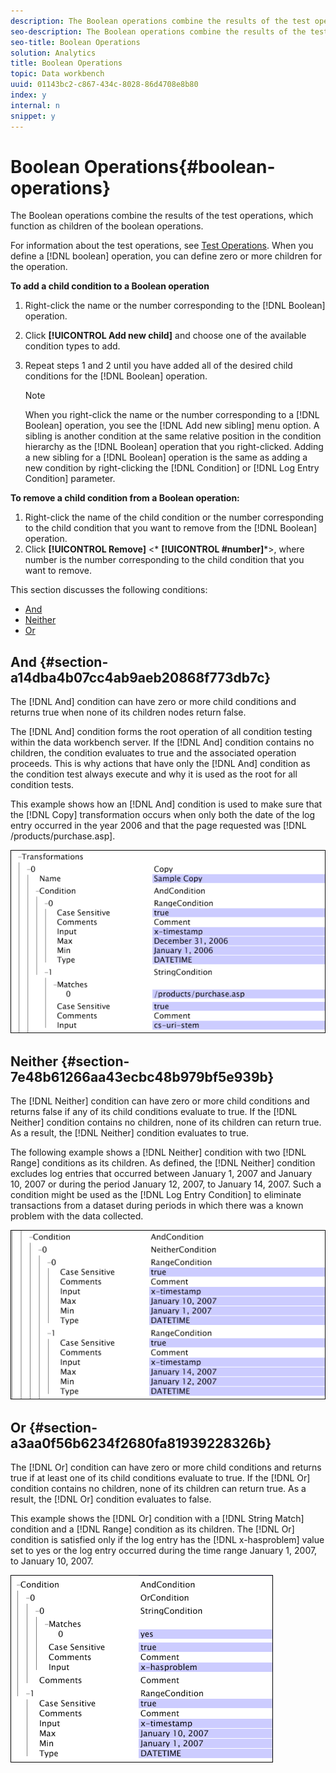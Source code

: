 ```yaml
---
description: The Boolean operations combine the results of the test operations, which function as children of the boolean operations.
seo-description: The Boolean operations combine the results of the test operations, which function as children of the boolean operations.
seo-title: Boolean Operations
solution: Analytics
title: Boolean Operations
topic: Data workbench
uuid: 01143bc2-c867-434c-8028-86d4708e8b80
index: y
internal: n
snippet: y
---
```


# Boolean Operations{#boolean-operations}

The Boolean operations combine the results of the test operations, which function as children of the boolean operations.

 For information about the test operations, see [Test Operations](../../../../home/c-dataset-const-proc/c-conditions/c-test-ops/c-test-ops.md#concept-c4bf6cb9e7a94cc7ac49ca9b0b1a2144). When you define a [!DNL boolean] operation, you can define zero or more children for the operation.

**To add a child condition to a Boolean operation**

1. Right-click the name or the number corresponding to the [!DNL Boolean] operation. 
1. Click **[!UICONTROL Add new child]** and choose one of the available condition types to add. 
1. Repeat steps 1 and 2 until you have added all of the desired child conditions for the [!DNL Boolean] operation.

   >[!NOTE]
   >
   >When you right-click the name or the number corresponding to a [!DNL Boolean] operation, you see the [!DNL Add new sibling] menu option. A sibling is another condition at the same relative position in the condition hierarchy as the [!DNL Boolean] operation that you right-clicked. Adding a new sibling for a [!DNL Boolean] operation is the same as adding a new condition by right-clicking the [!DNL Condition] or [!DNL Log Entry Condition] parameter.

**To remove a child condition from a Boolean operation:**

1. Right-click the name of the child condition or the number corresponding to the child condition that you want to remove from the [!DNL Boolean] operation. 
1. Click **[!UICONTROL Remove]** <* **[!UICONTROL #number]***>, where number is the number corresponding to the child condition that you want to remove.

This section discusses the following conditions:

* [And](../../../../home/c-dataset-const-proc/c-conditions/c-test-ops/c-boolean-ops.md#section-a14dba4b07cc4ab9aeb20868f773db7c) 
* [Neither](../../../../home/c-dataset-const-proc/c-conditions/c-test-ops/c-boolean-ops.md#section-7e48b61266aa43ecbc48b979bf5e939b) 
* [Or](../../../../home/c-dataset-const-proc/c-conditions/c-test-ops/c-boolean-ops.md#section-a3aa0f56b6234f2680fa81939228326b)

## And {#section-a14dba4b07cc4ab9aeb20868f773db7c}

The [!DNL And] condition can have zero or more child conditions and returns true when none of its children nodes return false.

The [!DNL And] condition forms the root operation of all condition testing within the data workbench server. If the [!DNL And] condition contains no children, the condition evaluates to true and the associated operation proceeds. This is why actions that have only the [!DNL And] condition as the condition test always execute and why it is used as the root for all condition tests.

This example shows how an [!DNL And] condition is used to make sure that the [!DNL Copy] transformation occurs when only both the date of the log entry occurred in the year 2006 and that the page requested was [!DNL /products/purchase.asp].

![](assets/cfg_Condition_AndCondition.png)

## Neither {#section-7e48b61266aa43ecbc48b979bf5e939b}

The [!DNL Neither] condition can have zero or more child conditions and returns false if any of its child conditions evaluate to true. If the [!DNL Neither] condition contains no children, none of its children can return true. As a result, the [!DNL Neither] condition evaluates to true.

The following example shows a [!DNL Neither] condition with two [!DNL Range] conditions as its children. As defined, the [!DNL Neither] condition excludes log entries that occurred between January 1, 2007 and January 10, 2007 or during the period January 12, 2007, to January 14, 2007. Such a condition might be used as the [!DNL Log Entry Condition] to eliminate transactions from a dataset during periods in which there was a known problem with the data collected.

![](assets/cfg_Condition_NeitherCondition.png)

## Or {#section-a3aa0f56b6234f2680fa81939228326b}

The [!DNL Or] condition can have zero or more child conditions and returns true if at least one of its child conditions evaluate to true. If the [!DNL Or] condition contains no children, none of its children can return true. As a result, the [!DNL Or] condition evaluates to false.

This example shows the [!DNL Or] condition with a [!DNL String Match] condition and a [!DNL Range] condition as its children. The [!DNL Or] condition is satisfied only if the log entry has the [!DNL x-hasproblem] value set to yes or the log entry occurred during the time range January 1, 2007, to January 10, 2007.

![](assets/cfg_Condition_OrCondition.png)

